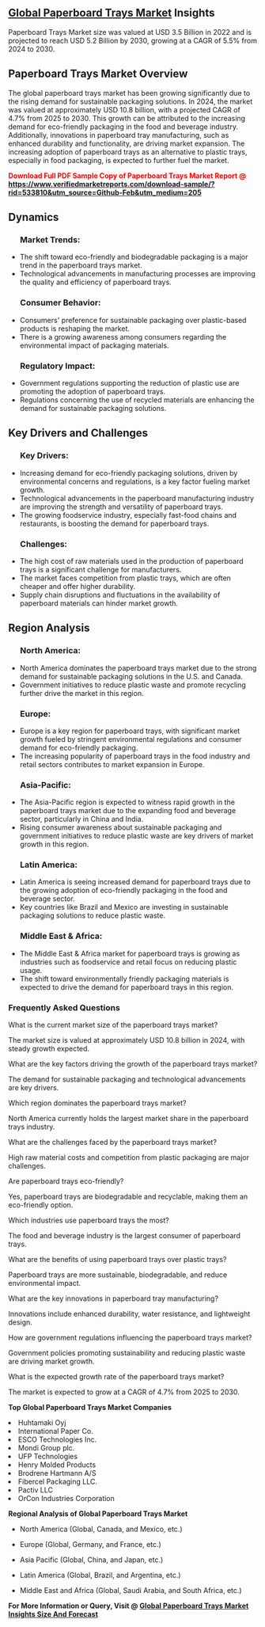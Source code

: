 <h2><a href="https://www.verifiedmarketreports.com/download-sample/?rid=533810&amp;utm_source=Github&amp;utm_medium=205" target="_blank">Global Paperboard Trays Market</a> Insights</h2><p>Paperboard Trays Market size was valued at USD 3.5 Billion in 2022 and is projected to reach USD 5.2 Billion by 2030, growing at a CAGR of 5.5% from 2024 to 2030.</p><p> <h2>Paperboard Trays Market Overview</h2> <p>The global paperboard trays market has been growing significantly due to the rising demand for sustainable packaging solutions. In 2024, the market was valued at approximately USD 10.8 billion, with a projected CAGR of 4.7% from 2025 to 2030. This growth can be attributed to the increasing demand for eco-friendly packaging in the food and beverage industry. Additionally, innovations in paperboard tray manufacturing, such as enhanced durability and functionality, are driving market expansion. The increasing adoption of paperboard trays as an alternative to plastic trays, especially in food packaging, is expected to further fuel the market.</p> <p><b><p><span class=""><span style="color: #ff0000;"><strong>Download Full PDF Sample Copy of Paperboard Trays Market Report</strong> @ </span><a href="https://www.verifiedmarketreports.com/download-sample/?rid=533810&amp;utm_source=Github-Feb&amp;utm_medium=205" target="_blank">https://www.verifiedmarketreports.com/download-sample/?rid=533810&amp;utm_source=Github-Feb&amp;utm_medium=205</a></span></p></b></p> <h2>Dynamics</h2> <ul> <h3>Market Trends:</h3> <li>The shift toward eco-friendly and biodegradable packaging is a major trend in the paperboard trays market.</li> <li>Technological advancements in manufacturing processes are improving the quality and efficiency of paperboard trays.</li> <h3>Consumer Behavior:</h3> <li>Consumers' preference for sustainable packaging over plastic-based products is reshaping the market.</li> <li>There is a growing awareness among consumers regarding the environmental impact of packaging materials.</li> <h3>Regulatory Impact:</h3> <li>Government regulations supporting the reduction of plastic use are promoting the adoption of paperboard trays.</li> <li>Regulations concerning the use of recycled materials are enhancing the demand for sustainable packaging solutions.</li> </ul> <h2>Key Drivers and Challenges</h2> <ul> <h3>Key Drivers:</h3> <li>Increasing demand for eco-friendly packaging solutions, driven by environmental concerns and regulations, is a key factor fueling market growth.</li> <li>Technological advancements in the paperboard manufacturing industry are improving the strength and versatility of paperboard trays.</li> <li>The growing foodservice industry, especially fast-food chains and restaurants, is boosting the demand for paperboard trays.</li> <h3>Challenges:</h3> <li>The high cost of raw materials used in the production of paperboard trays is a significant challenge for manufacturers.</li> <li>The market faces competition from plastic trays, which are often cheaper and offer higher durability.</li> <li>Supply chain disruptions and fluctuations in the availability of paperboard materials can hinder market growth.</li> </ul> <h2>Region Analysis</h2> <ul> <h3>North America:</h3> <li>North America dominates the paperboard trays market due to the strong demand for sustainable packaging solutions in the U.S. and Canada.</li> <li>Government initiatives to reduce plastic waste and promote recycling further drive the market in this region.</li> <h3>Europe:</h3> <li>Europe is a key region for paperboard trays, with significant market growth fueled by stringent environmental regulations and consumer demand for eco-friendly packaging.</li> <li>The increasing popularity of paperboard trays in the food industry and retail sectors contributes to market expansion in Europe.</li> <h3>Asia-Pacific:</h3> <li>The Asia-Pacific region is expected to witness rapid growth in the paperboard trays market due to the expanding food and beverage sector, particularly in China and India.</li> <li>Rising consumer awareness about sustainable packaging and government initiatives to reduce plastic waste are key drivers of market growth in this region.</li> <h3>Latin America:</h3> <li>Latin America is seeing increased demand for paperboard trays due to the growing adoption of eco-friendly packaging in the food and beverage sector.</li> <li>Key countries like Brazil and Mexico are investing in sustainable packaging solutions to reduce plastic waste.</li> <h3>Middle East & Africa:</h3> <li>The Middle East & Africa market for paperboard trays is growing as industries such as foodservice and retail focus on reducing plastic usage.</li> <li>The shift toward environmentally friendly packaging materials is expected to drive the demand for paperboard trays in this region.</li> </ul> <h3>Frequently Asked Questions</h3> <p>What is the current market size of the paperboard trays market?</p> <p>The market size is valued at approximately USD 10.8 billion in 2024, with steady growth expected.</p> <p>What are the key factors driving the growth of the paperboard trays market?</p> <p>The demand for sustainable packaging and technological advancements are key drivers.</p> <p>Which region dominates the paperboard trays market?</p> <p>North America currently holds the largest market share in the paperboard trays industry.</p> <p>What are the challenges faced by the paperboard trays market?</p> <p>High raw material costs and competition from plastic packaging are major challenges.</p> <p>Are paperboard trays eco-friendly?</p> <p>Yes, paperboard trays are biodegradable and recyclable, making them an eco-friendly option.</p> <p>Which industries use paperboard trays the most?</p> <p>The food and beverage industry is the largest consumer of paperboard trays.</p> <p>What are the benefits of using paperboard trays over plastic trays?</p> <p>Paperboard trays are more sustainable, biodegradable, and reduce environmental impact.</p> <p>What are the key innovations in paperboard tray manufacturing?</p> <p>Innovations include enhanced durability, water resistance, and lightweight design.</p> <p>How are government regulations influencing the paperboard trays market?</p> <p>Government policies promoting sustainability and reducing plastic waste are driving market growth.</p> <p>What is the expected growth rate of the paperboard trays market?</p> <p>The market is expected to grow at a CAGR of 4.7% from 2025 to 2030.</p> </p><p><strong>Top Global Paperboard Trays Market Companies</strong></p><div data-test-id=""><p><li>Huhtamaki Oyj</li><li> International Paper Co.</li><li> ESCO Technologies Inc.</li><li> Mondi Group plc.</li><li> UFP Technologies</li><li> Henry Molded Products</li><li> Brodrene Hartmann A/S</li><li> Fibercel Packaging LLC.</li><li> Pactiv LLC</li><li> OrCon Industries Corporation</li></p><div><strong>Regional Analysis of&nbsp;Global Paperboard Trays Market</strong></div><ul><li dir="ltr"><p dir="ltr">North America&nbsp;(Global, Canada, and Mexico, etc.)</p></li><li dir="ltr"><p dir="ltr">Europe (Global, Germany, and France, etc.)</p></li><li dir="ltr"><p dir="ltr">Asia Pacific&nbsp;(Global, China, and Japan, etc.)</p></li><li dir="ltr"><p dir="ltr">Latin America&nbsp;(Global, Brazil, and Argentina, etc.)</p></li><li dir="ltr">Middle East and Africa&nbsp;(Global, Saudi Arabia, and South Africa, etc.)</li></ul><p><strong>For More Information or Query, Visit @&nbsp;</strong><strong><a href="https://www.verifiedmarketreports.com/product/paperboard-trays-market-size-and-forecast/?utm_source=Github&amp;utm_medium=205" target="_blank">Global Paperboard Trays Market Insights Size And Forecast</a></strong></p></div>
